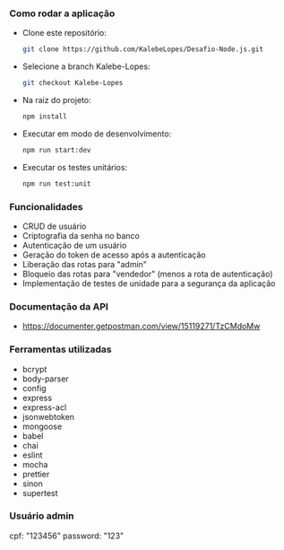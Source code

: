 ### Como rodar a aplicação
* Clone este repositório:
    ``` sh
    git clone https://github.com/KalebeLopes/Desafio-Node.js.git
    ```
* Selecione a branch Kalebe-Lopes:
    ``` sh
    git checkout Kalebe-Lopes
    ```
* Na raiz do projeto:
  ``` sh
  npm install
  ```
* Executar em modo de desenvolvimento:
  ``` sh
  npm run start:dev
  ```
* Executar os testes unitários:
  ``` sh
  npm run test:unit
  ```
### Funcionalidades
  * CRUD de usuário
  * Criptografia da senha no banco
  * Autenticação de um usuário
  * Geração do token de acesso após a autenticação
  * Liberação das rotas para "admin"
  * Bloqueio das rotas para "vendedor" (menos a rota de autenticação)
  * Implementação de testes de unidade para a segurança da aplicação

### Documentação da API
* https://documenter.getpostman.com/view/15119271/TzCMdoMw

### Ferramentas utilizadas
* bcrypt
* body-parser
* config
* express
* express-acl
* jsonwebtoken
* mongoose
* babel
* chai
* eslint
* mocha
* prettier
* sinon
* supertest

### Usuário admin
  cpf: "123456"
  password: "123"
